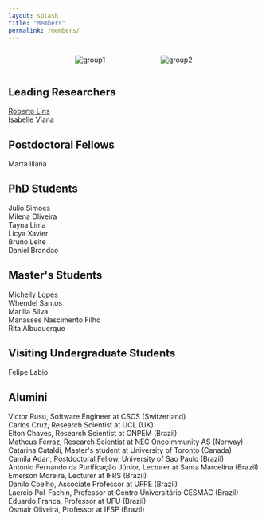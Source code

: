 ```yaml
---
layout: splash
title: "Members"
permalink: /members/
---
```


<div style="display: flex; justify-content: center; gap: 2rem; flex-wrap: wrap;">

  <figure style="text-align: center;">
    <img src="{{ '/images/group1.png' | relative_url }}" alt="group1" style="max-width: 350px; height: auto;" />
  </figure>

  <figure style="text-align: center;">
    <img src="{{ '/images/group2.png' | relative_url }}" alt="group2" style="max-width: 350px; height: auto;" />
  </figure>

</div>

## Leading Researchers

[Roberto Lins](https://rlinslab.github.io/resume/)  
Isabelle Viana  

## Postdoctoral Fellows

Marta Illana  

## PhD Students

Julio Simoes  
Milena Oliveira  
Tayna Lima  
Licya Xavier  
Bruno Leite  
Daniel Brandao

## Master's Students

Michelly Lopes  
Whendel Santos  
Marilia Silva  
Manasses Nascimento Filho  
Rita Albuquerque

## Visiting Undergraduate Students

Felipe Labio

## Alumini

Victor Rusu, Software Engineer at CSCS (Switzerland)  
Carlos Cruz, Research Scientist at UCL (UK)  
Elton Chaves, Research Scientist at CNPEM (Brazil)  
Matheus Ferraz, Research Scientist at NEC OncoImmunity AS (Norway)  
Catarina Cataldi, Master's student at University of Toronto (Canada)  
Camila Adan, Postdoctoral Fellow, University of Sao Paulo (Brazil)  
Antonio Fernando da Purificação Júnior, Lecturer at Santa Marcelina (Brazil)  
Emerson Moreira, Lecturer at IFRS (Brazil)  
Danilo Coelho, Associate Professor at UFPE (Brazil)  
Laercio Pol-Fachin, Professor at Centro Universitário CESMAC (Brazil)  
Eduardo Franca, Professor at UFU (Brazil)  
Osmair Oliveira, Professor at IFSP (Brazil)  

  
